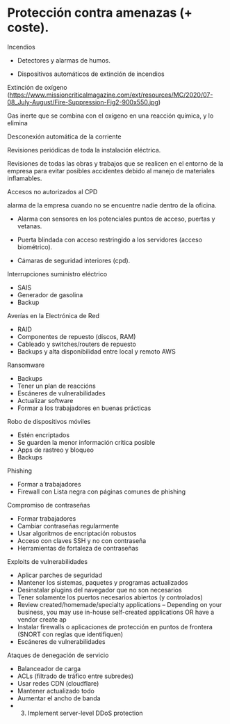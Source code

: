 # Protección contra amenazas (+ coste).

Incendios

 * Detectores y alarmas de humos.

 * Dispositivos automáticos de extinción de incendios

 Extinción de oxígeno (https://www.missioncriticalmagazine.com/ext/resources/MC/2020/07-08_July-August/Fire-Suppression-Fig2-900x550.jpg)

 Gas inerte que se combina con el oxígeno en una reacción química, y lo elimina

 Desconexión automática de la corriente

 Revisiones periódicas de toda la instalación eléctrica.

 Revisiones de todas las obras y trabajos que se realicen en el entorno de
la empresa para evitar posibles accidentes debido al manejo de materiales inflamables.




Accesos no autorizados al CPD

alarma de la empresa cuando no se
encuentre nadie dentro de la oficina.

- Alarma con sensores en los potenciales puntos de acceso, puertas y vetanas.

- Puerta blindada con acceso restringido a los servidores (acceso biométrico).

- Cámaras de seguridad interiores (cpd).





Interrupciones suministro eléctrico

- SAIS
- Generador de gasolina
- Backup



Averías en la Electrónica de Red
- RAID
- Componentes de repuesto (discos, RAM)
- Cableado y switches/routers de repuesto
- Backups y alta disponibilidad entre local y remoto AWS



Ransomware

- Backups
- Tener un plan de reaccións
- Escáneres de vulnerabilidades
- Actualizar software
- Formar a los trabajadores en buenas prácticas







Robo de dispositivos móviles

- Estén encriptados
- Se guarden la menor información crítica posible
- Apps de rastreo y bloqueo
- Backups


Phishing
- Formar a trabajadores
- Firewall con Lista negra con páginas comunes de phishing



Compromiso de contraseñas
- Formar trabajadores
- Cambiar contraseñas regularmente
- Usar algoritmos de encriptación robustos
- Acceso con claves SSH y no con contraseña
- Herramientas de fortaleza de contraseñas



Exploits de vulnerabilidades
- Aplicar parches de seguridad
- Mantener los sistemas, paquetes y programas actualizados
- Desinstalar plugins del navegador que no son necesarios
- Tener solamente los puertos necesarios abiertos (y controlados)
- Review created/homemade/specialty applications – Depending on your business, you may use in-house self-created applications OR have a vendor create ap
- Instalar firewalls o aplicaciones de protección en puntos de frontera (SNORT con reglas que identifiquen)
- Escáneres de vulnerabilidades





Ataques de denegación de servicio
- Balanceador de carga
- ACLs (filtrado de tráfico entre subredes)
- Usar redes CDN (cloudflare)
- Mantener actualizado todo
- Aumentar el ancho de banda
- 3. Implement server-level DDoS protection
